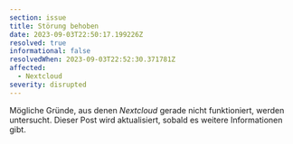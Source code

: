 ```yaml
---
section: issue
title: Störung behoben
date: 2023-09-03T22:50:17.199226Z
resolved: true
informational: false
resolvedWhen: 2023-09-03T22:52:30.371781Z
affected:
  - Nextcloud
severity: disrupted
---
```

Mögliche Gründe, aus denen *Nextcloud* gerade nicht funktioniert, werden untersucht. Dieser Post wird aktualisiert, sobald es weitere Informationen gibt.

        